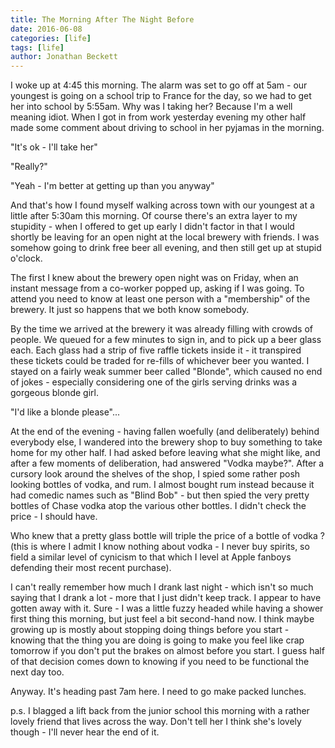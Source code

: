 ```yaml
---
title: The Morning After The Night Before
date: 2016-06-08
categories: [life]
tags: [life]
author: Jonathan Beckett
---
```


I woke up at 4:45 this morning. The alarm was set to go off at 5am - our youngest is going on a school trip to France for the day, so we had to get her into school by 5:55am. Why was I taking her? Because I'm a well meaning idiot. When I got in from work yesterday evening my other half made some comment about driving to school in her pyjamas in the morning.

"It's ok - I'll take her"

"Really?"

"Yeah - I'm better at getting up than you anyway"

And that's how I found myself walking across town with our youngest at a little after 5:30am this morning. Of course there's an extra layer to my stupidity - when I offered to get up early I didn't factor in that I would shortly be leaving for an open night at the local brewery with friends. I was somehow going to drink free beer all evening, and then still get up at stupid o'clock.

The first I knew about the brewery open night was on Friday, when an instant message from a co-worker popped up, asking if I was going. To attend you need to know at least one person with a "membership" of the brewery. It just so happens that we both know somebody.

By the time we arrived at the brewery it was already filling with crowds of people. We queued for a few minutes to sign in, and to pick up a beer glass each. Each glass had a strip of five raffle tickets inside it - it transpired these tickets could be traded for re-fills of whichever beer you wanted. I stayed on a fairly weak summer beer called "Blonde", which caused no end of jokes - especially considering one of the girls serving drinks was a gorgeous blonde girl.

"I'd like a blonde please"...

At the end of the evening - having fallen woefully (and deliberately) behind everybody else, I wandered into the brewery shop to buy something to take home for my other half. I had asked before leaving what she might like, and after a few moments of deliberation, had answered "Vodka maybe?". After a cursory look around the shelves of the shop, I spied some rather posh looking bottles of vodka, and rum. I almost bought rum instead because it had comedic names such as "Blind Bob" - but then spied the very pretty bottles of Chase vodka atop the various other bottles. I didn't check the price - I should have.

Who knew that a pretty glass bottle will triple the price of a bottle of vodka ? (this is where I admit I know nothing about vodka - I never buy spirits, so field a similar level of cynicism to that which I level at Apple fanboys defending their most recent purchase).

I can't really remember how much I drank last night - which isn't so much saying that I drank a lot - more that I just didn't keep track. I appear to have gotten away with it. Sure - I was a little fuzzy headed while having a shower first thing this morning, but just feel a bit second-hand now. I think maybe growing up is mostly about stopping doing things before you start - knowing that the thing you are doing is going to make you feel like crap tomorrow if you don't put the brakes on almost before you start. I guess half of that decision comes down to knowing if you need to be functional the next day too.

Anyway. It's heading past 7am here. I need to go make packed lunches.

p.s. I blagged a lift back from the junior school this morning with a rather lovely friend that lives across the way. Don't tell her I think she's lovely though - I'll never hear the end of it.